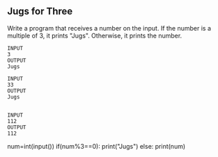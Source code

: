 ## Jugs for Three
Write a program that receives a number on the input.
If the number is a multiple of 3, it prints "Jugs". 
Otherwise, it prints the number.


```
INPUT 
3 
OUTPUT
Jugs

INPUT 
33
OUTPUT
Jugs


INPUT 
112
OUTPUT
112
```
num=int(input())
if(num%3==0):
 print("Jugs")
else:
  print(num)
